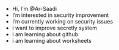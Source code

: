 - Hi, I’m @Ar-Saadi
- I’m interested in security improvement
- I’m currently working on security issues
- i want to improve secretly system
- i am learning about github
- i am learning about worksheets

<!---
Ar-Saadi/Ar-Saadi is a ✨ special ✨ repository because its `README.md` (this file) appears on your GitHub profile.
You can click the Preview link to take a look at your changes.
--->
